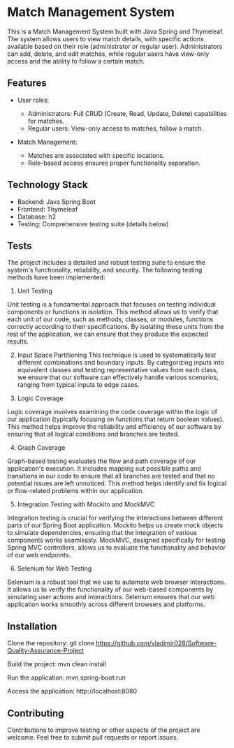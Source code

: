 # Match Management System
This is a Match Management System built with Java Spring and Thymeleaf. The system allows users to view match details, with specific actions available based on their role (administrator or regular user). Administrators can add, delete, and edit matches, while regular users have view-only access and the ability to follow a certain match.

## Features
* User roles:
  * Administrators: Full CRUD (Create, Read, Update, Delete) capabilities for matches.
  * Regular users: View-only access to matches, follow a match.

* Match Management:
  * Matches are associated with specific locations.
  * Role-based access ensures proper functionality separation.

## Technology Stack
* Backend: Java Spring Boot
* Frontend: Thymeleaf
* Database: h2
* Testing: Comprehensive testing suite (details below)

## Tests
The project includes a detailed and robust testing suite to ensure the system's functionality, reliability, and security. The following testing methods have been implemented:

1. Unit Testing

Unit testing is a fundamental approach that focuses on testing individual components or functions in isolation. This method allows us to verify that each unit of our code, such as methods, classes, or modules, functions correctly according to their specifications. By isolating these units from the rest of the application, we can ensure that they produce the expected results.

2. Input Space Partitioning
This technique is used to systematically test different combinations and boundary inputs. By categorizing inputs into equivalent classes and testing representative values from each class, we ensure that our software can effectively handle various scenarios, ranging from typical inputs to edge cases.

3. Logic Coverage
   
Logic coverage involves examining the code coverage within the logic of our application (typically focusing on functions that return boolean values). This method helps improve the reliability and efficiency of our software by ensuring that all logical conditions and branches are tested.

4. Graph Coverage
   
Graph-based testing evaluates the flow and path coverage of our application's execution. It includes mapping out possible paths and transitions in our code to ensure that all branches are tested and that no potential issues are left unnoticed. This method helps identify and fix logical or flow-related problems within our application.

5. Integration Testing with Mockito and MockMVC

Integration testing is crucial for verifying the interactions between different parts of our Spring Boot application. Mockito helps us create mock objects to simulate dependencies, ensuring that the integration of various components works seamlessly. MockMVC, designed specifically for testing Spring MVC controllers, allows us to evaluate the functionality and behavior of our web endpoints.

6. Selenium for Web Testing

Selenium is a robust tool that we use to automate web browser interactions. It allows us to verify the functionality of our web-based components by simulating user actions and interactions. Selenium ensures that our web application works smoothly across different browsers and platforms.

## Installation
Clone the repository:
git clone https://github.com/vladimir028/Software-Quality-Assurance-Project

Build the project:
mvn clean install

Run the application:
mvn spring-boot:run

Access the application:
http://localhost:8080

## Contributing
Contributions to improve testing or other aspects of the project are welcome. Feel free to submit pull requests or report issues.
